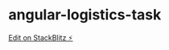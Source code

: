 # angular-logistics-task

[Edit on StackBlitz ⚡️](https://stackblitz.com/edit/angular-logistics-task)
